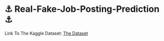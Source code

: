 # ⚓ Real-Fake-Job-Posting-Prediction ⚓

Link To The Kaggle Dataset: <a href="https://www.kaggle.com/datasets/shivamb/real-or-fake-fake-jobposting-prediction">The Dataset</a>
